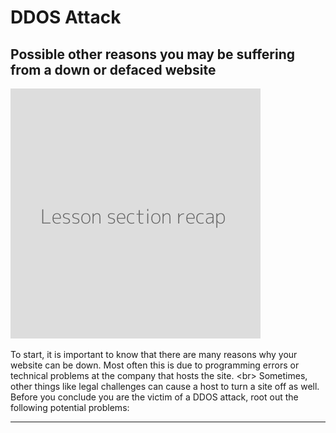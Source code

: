 # DDOS Attack

## Possible other reasons you may be suffering from a down or defaced website

![](recap.png)

To start, it is important to know that there are many reasons why your website can be down. Most often this is due to programming errors or technical problems at the company that hosts the site.
&lt;br&gt;
Sometimes, other things like legal challenges can cause a host to turn a site off as well. Before you conclude you are the victim of a DDOS attack, root out the following potential problems:
***